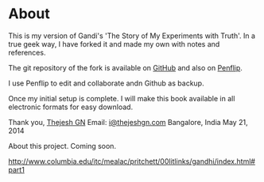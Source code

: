 # About

This is my version of Gandi's 'The Story of My Experiments with Truth'. In a true geek way, I have forked it and made my own with notes and references.

The git repository of the fork is available on [GitHub](https://github.com/thejeshgn/the-story-of-my-experiments-with-truth "GitHub Repository") and also on [Penflip](https://www.penflip.com/thejeshgn/the-story-of-my-experiments-with-truth "Penflip Repository").

I use Penflip to edit and collaborate andn Github as backup.

Once my initial setup is complete. I will make this book available in all electronic formats for easy download.

Thank you,
[Thejesh GN](http://thejeshgn.com)
Email: i@thejeshgn.com
Bangalore, India
May 21, 2014





About this project. Coming soon.

http://www.columbia.edu/itc/mealac/pritchett/00litlinks/gandhi/index.html#part1
